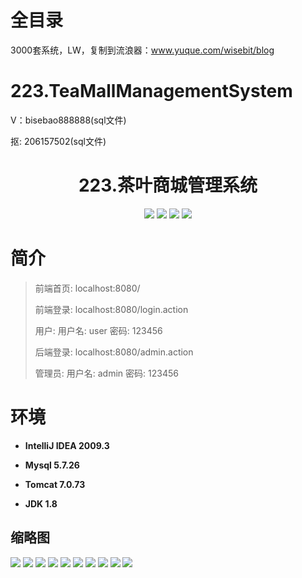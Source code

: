 # 全目录

3000套系统，LW，复制到流浪器：www.yuque.com/wisebit/blog

# 223.TeaMallManagementSystem


<p>V：bisebao888888(sql文件)</p>
<p>抠: 206157502(sql文件)</p>

<p><h1 align="center">223.茶叶商城管理系统</h1></p>


<p align="center">
	<img src="https://img.shields.io/badge/jdk-1.8-orange.svg"/>
    <img src="https://img.shields.io/badge/spring-5.x-lightgrey.svg"/>
    <img src="https://img.shields.io/badge/springmvc-3.x-blue.svg"/>
    <img src="https://img.shields.io/badge/mybatis-5.x-yellow.svg"/>
</p>

# 简介
>
> 
> 
> 前端首页: localhost:8080/
>
> 前端登录: localhost:8080/login.action
>
> 用户: 用户名: user 密码: 123456
>
> 后端登录: localhost:8080/admin.action
>
> 管理员: 用户名: admin 密码: 123456

# 环境

- <b>IntelliJ IDEA 2009.3</b>

- <b>Mysql 5.7.26</b>

- <b>Tomcat 7.0.73</b>

- <b>JDK 1.8</b>




## 缩略图

![](https://bitwise.oss-cn-heyuan.aliyuncs.com/2024/9/10/3cf9b2b0-ed87-4b55-9205-f026ae54d900.png)
![](https://bitwise.oss-cn-heyuan.aliyuncs.com/2024/9/10/350e6030-6518-4b97-89e5-4364a4070726.png)
![](https://bitwise.oss-cn-heyuan.aliyuncs.com/2024/9/10/4bad0022-4165-4a3b-ab7f-3a8d658e4d2b.png)
![](https://bitwise.oss-cn-heyuan.aliyuncs.com/2024/9/10/c32e7776-59ea-4c07-934c-20ca4170b6e7.png)
![](https://bitwise.oss-cn-heyuan.aliyuncs.com/2024/9/10/a4b13cc2-e537-4368-b5d2-8f3412d3cd3e.png)
![](https://bitwise.oss-cn-heyuan.aliyuncs.com/2024/9/10/21da515e-3d1a-4216-9660-0ac015fe2729.png)
![](https://bitwise.oss-cn-heyuan.aliyuncs.com/2024/9/10/7d5e69c2-7a05-4dad-bb50-e7cbf86c2236.png)
![](https://bitwise.oss-cn-heyuan.aliyuncs.com/2024/9/10/1b804845-3374-4e0c-832b-88f7fa277517.png)
![](https://bitwise.oss-cn-heyuan.aliyuncs.com/2024/9/10/4853d32c-d72f-47f4-8980-6aa73d775202.png)
![](https://bitwise.oss-cn-heyuan.aliyuncs.com/2024/9/10/aa05f685-cf8f-45d0-bbd1-388c444a580f.png)

